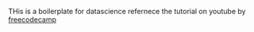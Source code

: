 THis is a boilerplate for datascience 
refernece the tutorial on youtube by [freecodecamp](https://www.youtube.com/watch?v=o6vbe5G7xNo)
